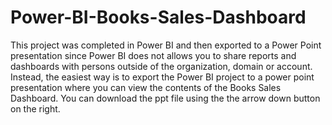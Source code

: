 # Power-BI-Books-Sales-Dashboard
This project was completed in Power BI and then exported to a Power Point
presentation since Power BI does not allows you to share reports and dashboards
with persons outside of the organization, domain or account. Instead, the easiest way is to
export the Power BI project to a power point presentation where you can view the contents of the Books Sales Dashboard.
You can download the ppt file using the the arrow down button on the right. 
